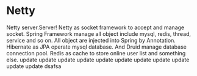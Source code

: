 # Netty
Netty server.Server!
Netty as socket framework to accept and manage socket. 
Spring Framework manage all object include mysql, redis, thread, service and so on. All object are injected into Spring by Annotation.
Hibernate as JPA operate mysql database. And Druid manage database connection pool.
Redis as cache to store online user list and something else.
update
update
update
update
update
update
update
update
update
update
update
dsafsa
